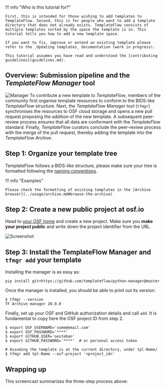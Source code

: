 
!!! info "Who is this tutorial for?"

	First, this is intended for those wishing to add templates to TemplateFlow. Second, this is for people who want to add a template directory that does not already exists. TemplateFlow consists of multiple templates sorted by the space the template is in. This tutorial tells you how to add a new template space.

	If you want to fix, improve or extend an existing template please refer to the _Updating templates_ documentation (work in progress).

	This tutorial assumes you have read and understood the [contributing guidelines](guidelines.md).

## Overview: Submission pipeline and the _TemplateFlow Manager_ tool

![Manager](assets/templateflow_fig-manager.png)
To contribute a new template to _TemplateFlow_, members of the community first organise template resources to conform to the BIDS-like _TemplateFlow_ structure.
Next, the _TemplateFlow Manager_ tool (`tfmgr`) synchronises the resources to OSF cloud storage and opens a new pull request proposing the addition of the new template.
A subsequent peer-review process ensures that all data are conformant with the _TemplateFlow_ standard.
Finally, _TemplateFlow_ curators conclude the peer-review process with the merge of the pull request, thereby adding the template into the _TemplateFlow Archive_.

## Step 1: Organize your template tree

TemplateFlow follows a BIDS-like structure, please make sure your tree is formatted following the [naming conventions](naming.md).

!!! info "Examples"

    Please check the formatting of existing templates in the [Archive browser](../usage/archive.md#browse-the-archive)

## Step 2: Create a new public project at osf.io

Head to [your OSF home](https://osf.io/dashboard) and create a new project.
Make sure you **make your project public** and write down the project identifier from the URL.

![Screenshot](../assets/osf-project-creation.gif)

## Step 3: Install the TemplateFlow Manager and `tfmgr add` your template

Installing the manager is as easy as:

```Shell
pip install git+https://github.com/templateflow/python-manager@master
```

Once the manager is installed, you should be able to print out its version:

```Shell
$ tfmgr --version
TF Archive manager 20.0.0
```

Finally, set up your OSF and GitHub authorization details and call `add`.
It is fundamental to copy here the OSF project ID from step 2.

```Shell
$ export OSF_USERNAME='some@email.com'
$ export OSF_PASSWORD='****'
$ export GITHUB_USER='oesteban'
$ export GITHUB_PASSWORD='****'  # or personal access token

# Assuming the template is at the current directory, under tpl-Name/
$ tfmgr add tpl-Name --osf-project '<project_id>'
```

## Wrapping up

This screencast summarizes the three-step process above:

<script id="asciicast-331256" src="https://asciinema.org/a/331256.js" async data-autoplay="true" data-speed="4" data-theme="tango"></script>
